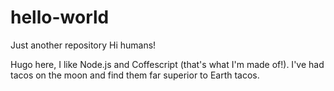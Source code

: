 # hello-world
Just another repository
Hi humans!

Hugo here, I like Node.js and Coffescript (that's what I'm made of!). 
I've had tacos on the moon and find them far superior to Earth tacos.
